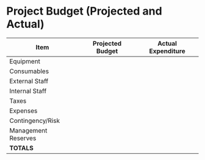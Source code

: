 # Project Budget (Projected and Actual)

| Item                | Projected Budget     | Actual Expenditure |
|---------------------|----------------------|--------------------|
| Equipment           |                      |                    |
| Consumables         |                      |                    |
| External Staff      |                      |                    |
| Internal Staff      |                      |                    |
| Taxes               |                      |                    |
| Expenses            |                      |                    |
| Contingency/Risk    |                      |                    |
| Management Reserves |                      |                    |
|          **TOTALS** |                      |                    |                      

